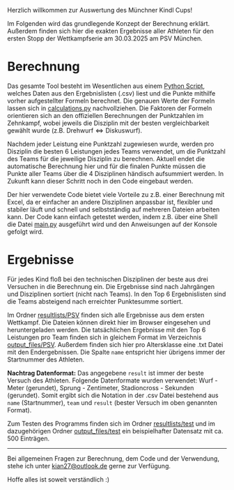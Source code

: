 Herzlich willkommen zur Auswertung des Münchner Kindl Cups!

Im Folgenden wird das grundlegende Konzept der Berechnung erklärt. Außerdem finden sich hier die exakten Ergebnisse aller Athleten für den ersten Stopp der Wettkampfserie am 30.03.2025 am PSV München.

# Berechnung
Das gesamte Tool besteht im Wesentlichen aus einem [Python Script](./csv_parser.py), welches Daten aus den Ergebnislisten (.csv) liest und die Punkte mithilfe vorher aufgestellter Formeln berechnet.
Die genauen Werte der Formeln lassen sich in [calculations.py](./calculations.py) nachvollziehen. Die Faktoren der Formeln orientieren sich an den offiziellen Berechnungen der Punktzahlen im Zehnkampf, wobei jeweils die Disziplin mit der besten vergleichbarkeit gewählt wurde (z.B. $\text{Drehwurf}\Leftrightarrow\text{Diskuswurf}$).

Nachdem jeder Leistung eine Punktzahl zugewiesen wurde, werden pro Disziplin die besten 6 Leistungen jedes Teams verwendet, um die Punktzahl des Teams für die jeweilige Disziplin zu berechnen. Aktuell endet die automatische Berechnung hier und für die finalen Punkte müssen die Punkte aller Teams über die 4 Disziplinen händisch aufsummiert werden. In Zukunft kann dieser Schritt noch in den Code eingebaut werden.

Der hier verwendete Code bietet viele Vorteile zu z.B. einer Berechnung mit Excel, da er einfacher an andere Disziplinen anpassbar ist, flexibler und stabiler läuft und schnell und selbstständig auf mehreren Dateien arbeiten kann. Der Code kann einfach getestet werden, indem z.B. über eine Shell die Datei [main.py](./main.py) ausgeführt wird und den Anweisungen auf der Konsole gefolgt wird. 

# Ergebnisse
Für jedes Kind floß bei den technischen Disziplinen der beste aus drei Versuchen in die Berechnung ein. Die Ergebnisse sind nach Jahrgängen und Disziplinen sortiert (nicht nach Teams). In den Top 6 Ergebnislisten sind die Teams absteigend nach erreichter Punktesumme sortiert.

Im Ordner [resultlists/PSV](./resultlists/PSV) finden sich alle Ergebnisse aus dem ersten Wettkampf. Die Dateien können direkt hier im Browser eingesehen und heruntergeladen werden.
Die tatsächlichen Ergebnisse mit den Top 6 Leistungen pro Team finden sich in gleichem Format im Verzeichnis [output_files/PSV](./output_files/PSV). Außerdem finden sich hier pro Altersklasse eine .txt Datei mit den Endergebnissen. Die Spalte `name` entspricht hier übrigens immer der Startnummer des Athleten. 

**Nachtrag Datenformat:** Das angegebene `result` ist immer der beste Versuch des Athleten. Folgende Datenformate wurden verwendet: Wurf - Meter (gerundet), Sprung - Zentimeter, Stadioncross - Sekunden (gerundet). Somit ergibt sich die Notation in der .csv Datei bestehend aus `name` (Startnummer), `team` und `result` (bester Versuch im oben genannten Format).

Zum Testen des Programms finden sich im Ordner [resultlists/test](./resultlists/test) und im dazugehörigen Ordner [output_files/test](./output_files/test) ein beispielhafter Datensatz mit ca. 500 Einträgen.

---

Bei allgemeinen Fragen zur Berechnung, dem Code und der Verwendung, stehe ich unter [kian27@outlook.de](mailto:kian27@outlook.de) gerne zur Verfügung. 

Hoffe alles ist soweit verständlich :)
